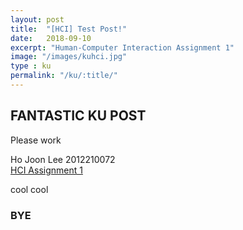 ```yaml
---
layout: post
title:  "[HCI] Test Post!"
date:   2018-09-10
excerpt: "Human-Computer Interaction Assignment 1"
image: "/images/kuhci.jpg"
type : ku
permalink: "/ku/:title/"
---
```


## FANTASTIC KU POST

Please work

Ho Joon Lee 2012210072<br>
[HCI Assignment 1](/files/hci_hw1.docx)

cool cool

### BYE
